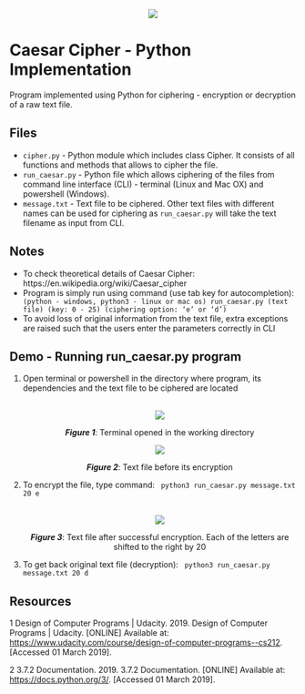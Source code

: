 <p align="center">
  <img src="https://user-images.githubusercontent.com/20547074/53671483-fdf60d80-3c97-11e9-9f99-3a8e6ba76dcf.png">
</p>

# Caesar Cipher - Python Implementation

Program implemented using Python for ciphering - encryption or decryption of a raw text file.

## Files
<ul> 
  <li> <code>cipher.py</code> - Python module which includes class Cipher. It consists of all functions and methods that allows to cipher the file.
  </li>
  <li> <code>run_caesar.py</code> - Python file which allows ciphering of the files from command line interface (CLI) - terminal (Linux and Mac OX) and powershell (Windows).
  </li>
  <li> <code>message.txt</code> - Text file to be ciphered. Other text files with different names can be used for ciphering as  <code>run_caesar.py</code> will take the text filename as input from CLI.
  </li>
</ul>

## Notes

<ul>
  <li> To check theoretical details of Caesar Cipher: https://en.wikipedia.org/wiki/Caesar_cipher </li>
  <li> Program is simply run using command (use tab key for autocompletion):  <code> (python - windows, python3 - linux or mac os) run_caesar.py (text file) (key: 0 - 25) (ciphering option: ‘e’ or ‘d’)</code></li>
  <li>To avoid loss of original information from the text file, extra exceptions are raised such that the users enter the parameters correctly in CLI</li>
</ul>

## Demo - Running run_caesar.py program

<ol>
  <li>Open terminal or powershell in the directory where program, its dependencies and the text file to be ciphered are located</li>
  <p align="center">
  <br><img src="https://user-images.githubusercontent.com/20547074/53670743-347e5900-3c95-11e9-99a9-f57f65b9d360.png">
  <br><p align="center"><strong><i>Figure 1</i></strong>: Terminal opened in the working directory</p>
  </p>
  <p align="center">
  <img src="https://user-images.githubusercontent.com/20547074/53672187-d0f72a00-3c9a-11e9-802b-644524a0d0b6.png">
  <br><p align="center"><strong><i>Figure 2</i></strong>: Text file before its encryption</p>
  </p>
  <li>To encrypt the file, type command: <code> python3 run_caesar.py message.txt 20 e</code></li>
  <p align="center">
  <br><img src="https://user-images.githubusercontent.com/20547074/53672188-d18fc080-3c9a-11e9-96b7-0e584688d61a.png">
  <br><p align="center"><strong><i>Figure 3</i></strong>: Text file after successful encryption. Each of the letters are shifted to the right by 20</p>
  </p>
  <li>To get back original text file (decryption): <code> python3 run_caesar.py message.txt 20 d</code></li>
</ol>

## Resources
1 Design of Computer Programs | Udacity. 2019. Design of Computer Programs | Udacity. [ONLINE] Available at: https://www.udacity.com/course/design-of-computer-programs--cs212. [Accessed 01 March 2019].

2 3.7.2 Documentation. 2019. 3.7.2 Documentation. [ONLINE] Available at: https://docs.python.org/3/. [Accessed 01 March 2019].

